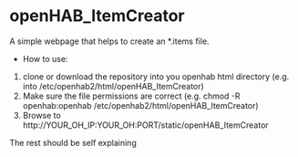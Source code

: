 # openHAB_ItemCreator

A simple webpage that helps to create an \*.items file.

* How to use:
1. clone or download the repository into you openhab html directory (e.g. into /etc/openhab2/html/openHAB_ItemCreator)
2. Make sure the file permissions are correct (e.g. chmod -R openhab:openhab /etc/openhab2/html/openHAB_ItemCreator)
3. Browse to http://YOUR_OH_IP:YOUR_OH:PORT/static/openHAB_ItemCreator

The rest should be self explaining


